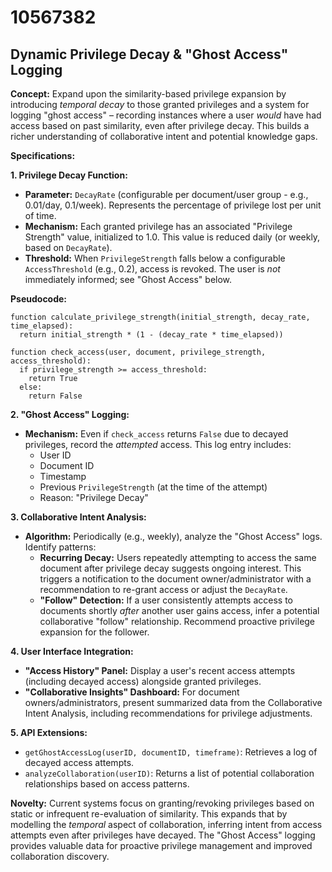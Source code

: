# 10567382

## Dynamic Privilege Decay & "Ghost Access" Logging

**Concept:** Expand upon the similarity-based privilege expansion by introducing *temporal decay* to those granted privileges and a system for logging "ghost access" – recording instances where a user *would* have had access based on past similarity, even after privilege decay. This builds a richer understanding of collaborative intent and potential knowledge gaps.

**Specifications:**

**1. Privilege Decay Function:**

*   **Parameter:** `DecayRate` (configurable per document/user group - e.g., 0.01/day, 0.1/week).  Represents the percentage of privilege lost per unit of time.
*   **Mechanism:**  Each granted privilege has an associated "Privilege Strength" value, initialized to 1.0. This value is reduced daily (or weekly, based on `DecayRate`).
*   **Threshold:**  When `PrivilegeStrength` falls below a configurable `AccessThreshold` (e.g., 0.2), access is revoked.  The user is *not* immediately informed; see "Ghost Access" below.

**Pseudocode:**

```
function calculate_privilege_strength(initial_strength, decay_rate, time_elapsed):
  return initial_strength * (1 - (decay_rate * time_elapsed))

function check_access(user, document, privilege_strength, access_threshold):
  if privilege_strength >= access_threshold:
    return True
  else:
    return False
```

**2. "Ghost Access" Logging:**

*   **Mechanism:**  Even if `check_access` returns `False` due to decayed privileges, record the *attempted* access. This log entry includes:
    *   User ID
    *   Document ID
    *   Timestamp
    *   Previous `PrivilegeStrength` (at the time of the attempt)
    *   Reason: "Privilege Decay"

**3. Collaborative Intent Analysis:**

*   **Algorithm:**  Periodically (e.g., weekly), analyze the "Ghost Access" logs. Identify patterns:
    *   **Recurring Decay:**  Users repeatedly attempting to access the same document after privilege decay suggests ongoing interest.  This triggers a notification to the document owner/administrator with a recommendation to re-grant access or adjust the `DecayRate`.
    *   **"Follow" Detection:** If a user consistently attempts access to documents shortly *after* another user gains access, infer a potential collaborative "follow" relationship. Recommend proactive privilege expansion for the follower.

**4.  User Interface Integration:**

*   **"Access History" Panel:** Display a user's recent access attempts (including decayed access) alongside granted privileges.
*   **"Collaborative Insights" Dashboard:** For document owners/administrators, present summarized data from the Collaborative Intent Analysis, including recommendations for privilege adjustments.

**5. API Extensions:**

*   `getGhostAccessLog(userID, documentID, timeframe)`:  Retrieves a log of decayed access attempts.
*   `analyzeCollaboration(userID)`:  Returns a list of potential collaboration relationships based on access patterns.

**Novelty:**  Current systems focus on granting/revoking privileges based on static or infrequent re-evaluation of similarity. This expands that by modelling the *temporal* aspect of collaboration, inferring intent from access attempts even after privileges have decayed. The "Ghost Access" logging provides valuable data for proactive privilege management and improved collaboration discovery.